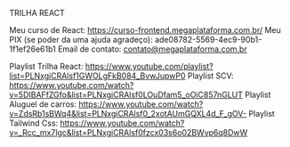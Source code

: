 TRILHA REACT

Meu curso de React: https://curso-frontend.megaplataforma.com.br/
Meu PIX (se poder da uma ajuda agradeço): ade08782-5569-4ec9-90b1-1f1ef26e61b1
Email de contato: contato@megaplataforma.com.br

Playlist Trilha React: https://www.youtube.com/playlist?list=PLNxgiCRAlsf1GWOLgFkB084_BvwJupwP0
Playlist SCV: https://www.youtube.com/watch?v=5DIBAFfZGfo&list=PLNxgiCRAlsf0LOuDfam5_oOiC857nGLUT
Playlist Aluguel de carros: https://www.youtube.com/watch?v=ZdsRb1sBWq4&list=PLNxgiCRAlsf0_2xotAUmGQXL4d_F_gOV-
Playlist Tailwind Css: https://www.youtube.com/watch?v=_Rcc_mx7lgc&list=PLNxgiCRAlsf0fzcx03s6o02BWvp6q8DwW

